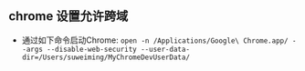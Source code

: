 

## chrome 设置允许跨域

- 通过如下命令启动Chrome: `open -n /Applications/Google\ Chrome.app/ --args --disable-web-security --user-data-dir=/Users/suweiming/MyChromeDevUserData/`